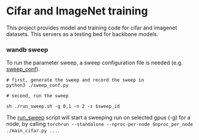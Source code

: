 # Cifar and ImageNet training

This project provides model and training code for cifar and imagenet datasets. This servers as a testing bed for backbone models.

### wandb sweep

To run the parameter sweep, a sweep configuration file is needed (e.g. [sweep_conf](./sweep_conf.py)). 

```
# first, generate the sweep and record the sweep in
python3 ./sweep_conf.py

# second, run the sweep

sh ./run_sweep.sh -g 0,1 -n 2 -s $sweep_id
```

The [run_sweep](./run_sweep.sh) script will start a sweeping run on selected gpus (-g) for a node, by calling `torchrun --standalone --nproc-per-node $nproc_per_node ./main_cifar.py ...`.
